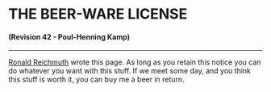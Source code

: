 # THE BEER-WARE LICENSE 
#### (Revision 42 - Poul-Henning Kamp)
---
[Ronald Reichmuth](mailto:emaily@icloud.com) wrote this page. As long as you retain this notice you can do whatever you want with this stuff. If we meet some day, and you think this stuff is worth it, you can buy me a beer in return.
